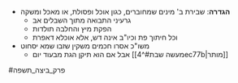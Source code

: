 * **הגדרה**: שבירת ב' מינים שמחוברים, כגון אוכל ופסולת, או מאכל ומשקה
	* גרעיני התבואה מתוך השבלים אב
	* הפקת מיץ והחלבה תולדות
	* וכל חיתוך פת וכיו"ב אינה דש, אלא אוכלא דאפרת
* משו"כ אסרו חכמים משקין שזבו שמא יסחוט
	* אבל אם הוא תיקן הגת מבעוד יום [[מעשה שבת#^4ec77b|מותר]]

#פרק_ביצה_תשפה 
